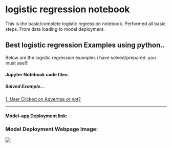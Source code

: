 # logistic regression notebook
 This is the basic/complete logistic regression notebook. Performed all basic steps. From data loading to model deployment.

## Best logistic regression Examples using python..

Below are the logistic regression examples i have solved/prepared..you must see!!!

#### Jupyter Notebook code files:

##### Solved Example...
<a href="https://github.com/ShrikantUppin/2_logistic-regression-notebook/blob/main/clicked%20on%20Ad%20.ipynb/" target="_blank">1. User Clicked on Advertise or not?</a>
***
#### Model-app Deployment link:



### Model Deployment Webpage Image:

![](https://github.com/ShrikantUppin/Logistic-Regression-Complete-Notebook/blob/main/streamlit.png?raw=true&&https://github.com/ShrikantUppin/Logistic-Regression-Complete-Notebook/blob/main/yes.gif?raw=true="_blank")

